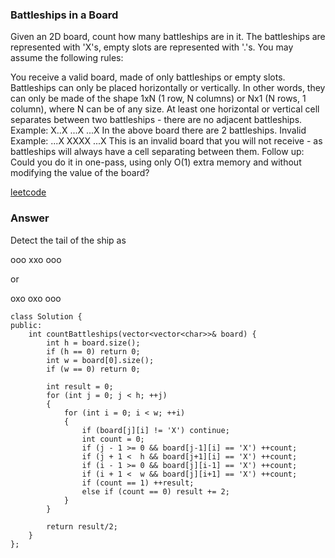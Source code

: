 ### Battleships in a Board
Given an 2D board, count how many battleships are in it. The battleships are represented with 'X's, empty slots are represented with '.'s. You may assume the following rules:

You receive a valid board, made of only battleships or empty slots.
Battleships can only be placed horizontally or vertically. In other words, they can only be made of the shape 1xN (1 row, N columns) or Nx1 (N rows, 1 column), where N can be of any size.
At least one horizontal or vertical cell separates between two battleships - there are no adjacent battleships.
Example:
X..X
...X
...X
In the above board there are 2 battleships.
Invalid Example:
...X
XXXX
...X
This is an invalid board that you will not receive - as battleships will always have a cell separating between them.
Follow up:
Could you do it in one-pass, using only O(1) extra memory and without modifying the value of the board?

[leetcode](https://leetcode.com/problems/battleships-in-a-board/description/)

### Answer 

Detect the tail of the ship as 

ooo
xxo
ooo

or 

oxo
oxo
ooo

	class Solution {
	public:
	    int countBattleships(vector<vector<char>>& board) {
	        int h = board.size();
	        if (h == 0) return 0;
	        int w = board[0].size();
	        if (w == 0) return 0;
	        
	        int result = 0;
	        for (int j = 0; j < h; ++j)
	        {
	            for (int i = 0; i < w; ++i)
	            {
	                if (board[j][i] != 'X') continue;
	                int count = 0;
	                if (j - 1 >= 0 && board[j-1][i] == 'X') ++count;
	                if (j + 1 <  h && board[j+1][i] == 'X') ++count;
	                if (i - 1 >= 0 && board[j][i-1] == 'X') ++count;
	                if (i + 1 <  w && board[j][i+1] == 'X') ++count;
	                if (count == 1) ++result;
	                else if (count == 0) result += 2;
	            }
	        }
	        
	        return result/2;
	    }
	};